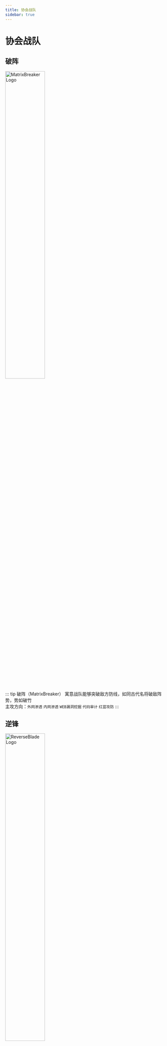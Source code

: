 ```yaml
---
title: 协会战队
sidebar: true
---
```


# 协会战队

## 破阵

<img :src="$withBase('/logos/MatrixBreaker.png')" alt="MatrixBreaker Logo" width="50%" height="50%">

::: tip 破阵（MatrixBreaker）
寓意战队能够突破敌方防线，如同古代名将破敌阵势，势如破竹 \
主攻方向：`外网渗透` `内网渗透` `WEB漏洞挖掘` `代码审计` `红蓝攻防`
:::

## 逆锋

<img :src="$withBase('/logos/ReverseBlade.png')" alt="ReverseBlade Logo" width="50%" height="50%">

::: tip 逆锋（ReverseBlade）
结合逆向破解和锋利的攻击之意，象征着战队在二进制和软件安全领域的精湛技艺和锐利攻击 \
主攻方向：`二进制漏洞挖掘与利用` `免杀研究` `软件逆向破解` `IOT安全` `移动安全`
:::

## 智鉴

<img :src="$withBase('/logos/WisdomGuardian.png')" alt="WisdomGuardian Logo" width="50%" height="50%">

::: tip 智鉴（WisdomGuardian）
结合智慧和鉴别之意，寓意战队在多个安全领域拥有智慧，能够鉴别和应对各种安全威胁 \
主攻方向：`电子取证` `密码学` `区块链安全` `AI安全` `隐写术` `流量分析` `溯源分析`
:::

## 铸安

<img :src="$withBase('/logos/ShieldForge.jpg')" alt="ShieldForge Logo" width="50%" height="50%">

::: tip 铸安（ShieldForge）
结合铸造和安全的概念，寓意战队致力于安全开发和算法研究，如同铸造安全之器，守护网络安全 \
主攻方向：`安全开发(渗透工具、安全应用项目)` `算法(安全编程)`
:::